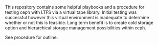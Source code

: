 This repository contains some helpful playbooks and a procedure for testing ceph with LTFS via a virtual tape library.  Initial testing was successful however this virtual environment is inadequate to determine whether or not this is feasible.  Long term benefit is to create cold storage option and hierarchical storage management possibilities within ceph.  


See procedure for outline.


